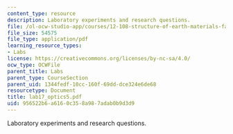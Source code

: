 ```yaml
---
content_type: resource
description: Laboratory experiments and research questions.
file: /ol-ocw-studio-app/courses/12-108-structure-of-earth-materials-fall-2004/956522b6a6160c358a987adab0b9d3d9_lab17_optics5.pdf
file_size: 54575
file_type: application/pdf
learning_resource_types:
- Labs
license: https://creativecommons.org/licenses/by-nc-sa/4.0/
ocw_type: OCWFile
parent_title: Labs
parent_type: CourseSection
parent_uid: 1344fedf-10cc-160f-69dd-dce324e6de68
resourcetype: Document
title: lab17_optics5.pdf
uid: 956522b6-a616-0c35-8a98-7adab0b9d3d9
---
```

Laboratory experiments and research questions.